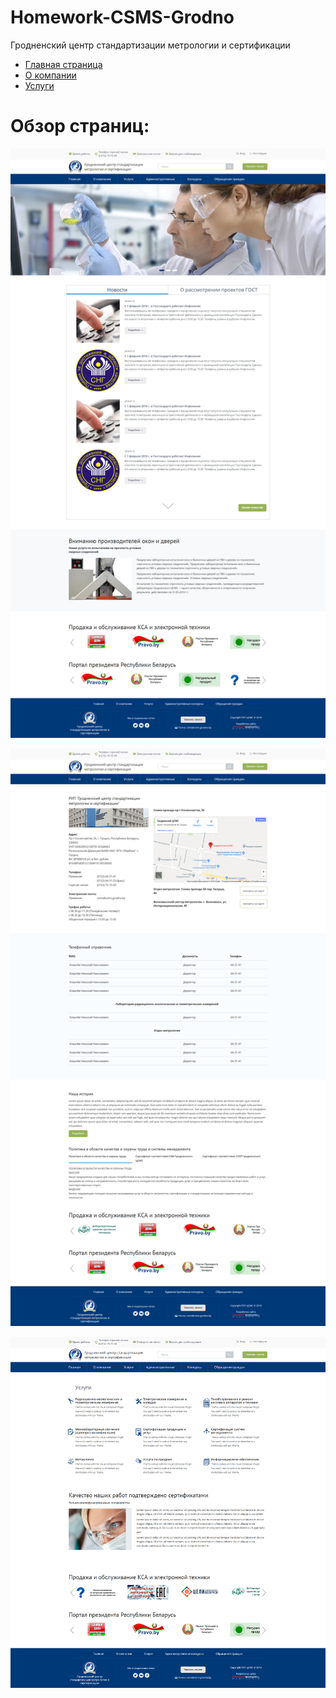 # Homework-CSMS-Grodno
Гродненский центр стандартизации метрологии и сертификации


+ [Главная страница](https://verespro.github.io/Homework-CSMS-Grodno/home)
+ [О компании](https://verespro.github.io/Homework-CSMS-Grodno/about)
+ [Услуги](https://verespro.github.io/Homework-CSMS-Grodno/services)



# Обзор страниц:

![](images/01.jpg)

![](images/02.png)

![](images/03.png)

